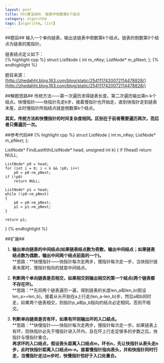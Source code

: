 ```yaml
---
layout: post
title: hht算法009. 链表中倒数第k个结点
category: algorithm
tags: [algorithm, list]
---
```


##题目##
输入一个单向链表，输出该链表中倒数第k个结点。链表的倒数第0个结点为链表的尾指针。

链表结点定义如下：  
{% highlight cpp %}
struct ListNode
{
    int m_nKey;
    ListNode* m_pNext;
};
{% endhighlight %}

题目来源：
[http://zhedahht.blog.163.com/blog/static/2541117420072114478828/](http://zhedahht.blog.163.com/blog/static/2541117420072114478828/)

##解题思路##
传统方法——第一次遍历求得链表长度，第二次遍历输出第n-k个结点。快慢指针——快指针先走k步，接着慢指针也开始走，直到快指针走到链表末尾，此时慢指针所指结点就是倒数第k个结点。

**其实，传统方法和快慢指针的时间复杂度相同。区别在于前者需要遍历两次，而后者只需遍历一次。**

##参考代码##
{% highlight cpp %}
struct ListNode
{
    int m_nKey;
    ListNode* m_pNext;
};

ListNode* FindLastKth(ListNode* head, unsigned int k)
{
    if (!head)
        return NULL;
    
    ListNode* p0 = head;
    for (int i = 0; i < k && !p0; i++)
        p0 = p0->m_pNext;
    if (!p0)
        return NULL;

    ListNode* p1 = head;
    while (!p0->m_pNext)
    {
        p0 = p0->m_pNext;
        p1 = p1->m_pNext;
    }

    return p1;
}
{% endhighlight %}

##扩展##
1. **输出单向链表的中间结点(如果链表结点数为奇数，输出中间结点；如果链表结点数为偶数，输出中间两个结点前面的一个)。**  
**思路：**快慢指针——快指针每次走两步，慢指针每次走一步，当快指针链表末尾时，慢指针指向的就是中间结点。

2. **判断两个单向链表是否相交，如果相交则输出相交的第一个结点(两个链表都不存在环)。**  
**思路：**先将两个链表遍历一遍，得到链表的长度len_a和len_b(假设len_a>=len_b)。接着从头开始在a上行走(len_a-len_b)步，然后a和b同时走，如果两个链表相交，则指针p_a和p_b指向的结点必定相同。否则不相交。

3. **判断单向链表是否有环，如果有环则输出环的入口结点。**  
**思路：**快慢指针——快指针每次走两步，慢指针每次走一步。如果链表上有环，则快指针必先于慢指针进入环内，且在环上行走足够多的步数之后，快指针与慢指针重合。  
**再求环的入口结点，假设表头距离入口结点m，环长n，先让快指针从表头走n步，此时快指针距离入口结点m-n。接着慢指针指向表头，并和快指针同时行走，当慢指针走过m步时，快慢指针恰好于入口处重合。**
